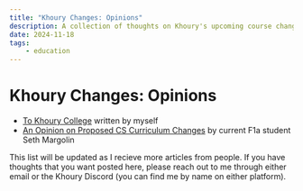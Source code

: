 ```yaml
---
title: "Khoury Changes: Opinions"
description: A collection of thoughts on Khoury's upcoming course changes
date: 2024-11-18
tags:
    - education
---
```


# Khoury Changes: Opinions

-   [To Khoury College](/blog/khoury) written by myself
-   [An Opinion on Proposed CS Curriculum Changes](/blog/khoury-seth) by current
    F1a student Seth Margolin

This list will be updated as I recieve more articles from people. If you have
thoughts that you want posted here, please reach out to me through either email
or the Khoury Discord (you can find me by name on either platform).
